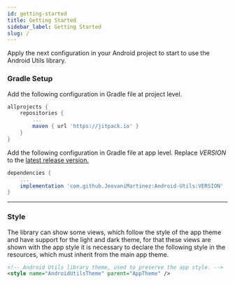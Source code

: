```yaml
---
id: getting-started
title: Getting Started
sidebar_label: Getting Started
slug: /
---
```


Apply the next configuration in your Android project to start to use the Android Utils library.

### Gradle Setup

Add the following configuration in Gradle file at project level.

```gradle {4}
allprojects {
    repositories {
        ...
        maven { url 'https://jitpack.io' }
    }
}
```

Add the following configuration in Gradle file at app level. Replace _VERSION_ to the [latest release version.](https://github.com/JeovaniMartinez/Android-Utils/releases)
```gradle {3}
dependencies {
    ...
    implementation 'com.github.JeovaniMartinez:Android-Utils:VERSION'
}
```

---

### Style

The library can show some views, which follow the style of the app theme and have support for the light and dark theme,
for that these views are shown with the app style it is necessary to declare the following style in the resources, which 
must inherit from the main app theme.

```xml
<!-- Android Utils library theme, used to preserve the app style. -->
<style name="AndroidUtilsTheme" parent="AppTheme" />
```
